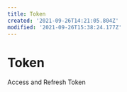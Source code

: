 ```yaml
---
title: Token
created: '2021-09-26T14:21:05.804Z'
modified: '2021-09-26T15:38:24.177Z'
---
```


# Token
Access and Refresh Token
